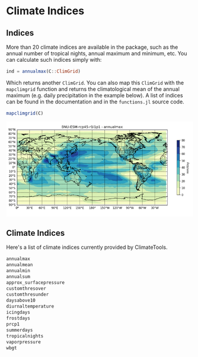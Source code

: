 # Climate Indices

## Indices

More than 20 climate indices are available in the package, such as the annual number of tropical nights, annual maximum and minimum, etc. You can calculate such indices simply with:

```julia
ind = annualmax(C::ClimGrid)
```

Which returns another `ClimGrid`. You can also map this `ClimGrid` with the `mapclimgrid` function and returns the climatological mean of the annual maximum (e.g. daily precipitation in the example below). A list of indices can be found in the documentation and in the `functions.jl` source code.

```julia
mapclimgrid(C)
```

![BNU-ESM](assets/BNU_AnnMax.png)


## Climate Indices

Here's a list of climate indices currently provided by ClimateTools.

```@docs
annualmax
annualmean
annualmin
annualsum
approx_surfacepressure
customthresover
customthresunder
daysabove10
diurnaltemperature
icingdays
frostdays
prcp1
summerdays
tropicalnights
vaporpressure
wbgt
```
